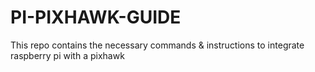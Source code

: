 # PI-PIXHAWK-GUIDE
This repo contains the necessary commands &amp; instructions to  integrate raspberry pi with a pixhawk
